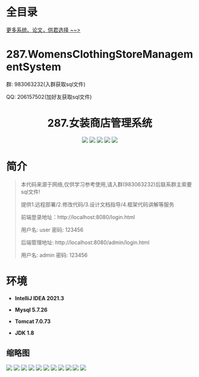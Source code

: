 # 全目录

[更多系统、论文，供君选择 ~~>](https://www.yuque.com/wisebit/blog)

# 287.WomensClothingStoreManagementSystem

<p>群: 983063232(入群获取sql文件)</p>
<p>QQ: 206157502(加好友获取sql文件)</p>

<p><h1 align="center">287.女装商店管理系统</h1></p>


<p align="center">
	<img src="https://img.shields.io/badge/jdk-1.8-orange.svg"/>
    <img src="https://img.shields.io/badge/spring-5.x-lightgrey.svg"/>
    <img src="https://img.shields.io/badge/springmvc-3.x-blue.svg"/>
    <img src="https://img.shields.io/badge/mybatis-5.x-yellow.svg"/>
    <img src="https://img.shields.io/badge/html-5.x-yellow.svg"/>
</p>

# 简介

> 本代码来源于网络,仅供学习参考使用,请入群(983063232)后联系群主索要sql文件!
>
> 提供1.远程部署/2.修改代码/3.设计文档指导/4.框架代码讲解等服务
>
> 前端登录地址：http://localhost:8080/login.html
>
> 用户名: user   密码: 123456
>
> 后端管理地址: http://localhost:8080/admin/login.html
>
> 用户名: admin   密码: 123456
>


# 环境

- <b>IntelliJ IDEA 2021.3</b>

- <b>Mysql 5.7.26</b>

- <b>Tomcat 7.0.73</b>

- <b>JDK 1.8</b>





## 缩略图

![](https://bitwise.oss-cn-heyuan.aliyuncs.com/2024/9/10/a864bac8-88c3-43e5-99a5-facee04116c6.png)
![](https://bitwise.oss-cn-heyuan.aliyuncs.com/2024/9/10/ff2ed13b-a8ba-4af9-9b74-f98e0eea54f2.png)
![](https://bitwise.oss-cn-heyuan.aliyuncs.com/2024/9/10/9834a291-246a-40fd-bc5b-fbd3959a5b66.png)
![](https://bitwise.oss-cn-heyuan.aliyuncs.com/2024/9/10/e120bf93-e375-48bb-9de8-12abfd920dab.png)
![](https://bitwise.oss-cn-heyuan.aliyuncs.com/2024/9/10/b8aa29c7-bc8d-45df-821d-b9b263748562.png)
![](https://bitwise.oss-cn-heyuan.aliyuncs.com/2024/9/10/4fe3ee13-580e-4a84-8324-5ef9c53ecda4.png)
![](https://bitwise.oss-cn-heyuan.aliyuncs.com/2024/9/10/3e68d36e-4e67-491c-8bba-ee2fd45e0e12.png)
![](https://bitwise.oss-cn-heyuan.aliyuncs.com/2024/9/10/b447949f-5bb9-402e-9034-b95a4a166d29.png)
![](https://bitwise.oss-cn-heyuan.aliyuncs.com/2024/9/10/69a7341e-89f3-4eef-94a8-15cdff83a13b.png)
![](https://bitwise.oss-cn-heyuan.aliyuncs.com/2024/9/10/41b6e5c2-0e04-468e-a79d-730f0f0cd88f.png)
![](https://bitwise.oss-cn-heyuan.aliyuncs.com/2024/9/10/de6f87fc-fa0a-458b-95de-b796dcf9df56.png)





